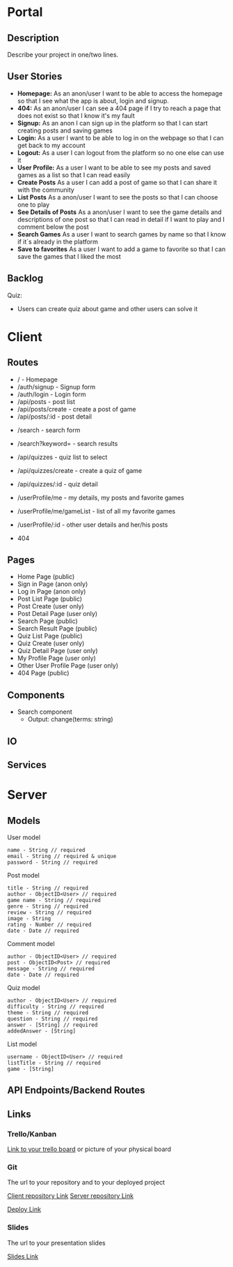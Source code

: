 # Portal

## Description

Describe your project in one/two lines.

## User Stories

-  **Homepage:** As an anon/user I want to be able to access the homepage so that I see what the app is about, login and signup.
-  **404:** As an anon/user I can see a 404 page if I try to reach a page that does not exist so that I know it's my fault
-  **Signup:** As an anon I can sign up in the platform so that I can start creating posts and saving games
-  **Login:** As a user I want to be able to log in on the webpage so that I can get back to my account
-  **Logout:** As a user I can logout from the platform so no one else can use it
-  **User Profile:** As a user I want to be able to see my posts and saved games as a list so that I can read easily
-  **Create Posts** As a user I can add a post of game so that I can share it with the community
-  **List Posts** As a anon/user I want to see the posts so that I can choose one to play
-  **See Details of Posts** As a anon/user I want to see the game details and descriptions of one post so that I can read in detail if I want to play and I comment below the post
-  **Search Games** As a user I want to search games by name so that I know if it´s already in the platform
-  **Save to favorites** As a user I want to add a game to favorite so that I can save the games that I liked the most


## Backlog

Quiz:
- Users can create quiz about game and other users can solve it
  
# Client

## Routes

- / - Homepage
- /auth/signup - Signup form
- /auth/login - Login form
- /api/posts - post list
- /api/posts/create - create a post of game
- /api/posts/:id - post detail
<!-- - /api/comments -->
- /search - search form
- /search?keyword= - search results
- /api/quizzes - quiz list to select
- /api/quizzes/create - create a quiz of game
- /api/quizzes/:id - quiz detail
- /userProfile/me - my details, my posts and favorite games
- /userProfile/me/gameList - list of all my favorite games
- /userProfile/:id - other user details and her/his posts

- 404

## Pages

- Home Page (public)
- Sign in Page (anon only)
- Log in Page (anon only)
- Post List Page (public)
- Post Create (user only)
- Post Detail Page (user only)
- Search Page (public)
- Search Result Page (public)
- Quiz List Page (public)
- Quiz Create (user only)
- Quiz Detail Page (user only)
- My Profile Page (user only)
- Other User Profile Page (user only)
- 404 Page (public)

## Components

<!-- - Restaurant Card component
  - Input: restaurant: any
  - Output: favorite(restaurantId: string, on: boolean) -->
- Search component
  - Output: change(terms: string)

## IO


## Services

<!-- - Auth Service
  - auth.login(user)
  - auth.signup(user)
  - auth.logout()
  - auth.me()
  - auth.getUser() // synchronous -->
<!-- - Restaurant Service
  - restaurant.list()
  - restaurant.create(data)
  - restaurant.detail(id)
  - restaurant.addFavorite(id)
  - restaurant.removeFavorite(id) -->   

# Server

## Models

User model

```
name - String // required
email - String // required & unique
password - String // required
```

Post model

```
title - String // required
author - ObjectID<User> // required
game name - String // required
genre - String // required
review - String // required
image - String
rating - Number // required
date - Date // required
```

Comment model

```
author - ObjectID<User> // required
post - ObjectID<Post> // required
message - String // required
date - Date // required
```

Quiz model

```
author - ObjectID<User> // required
difficulty - String // required
theme - String // required
question - String // required
answer - [String] // required
addedAnswer - [String]
```

List model

```
username - ObjectID<User> // required
listTitle - String // required
game - [String]
```

## API Endpoints/Backend Routes
<!-- 
- GET /auth/me
- POST /auth/signup
  - body:
    - name
    - email
    - password
- POST /auth/login
  - body:
    - username
    - password
- POST /auth/logout
  - body: (empty)
- POST /user/me/favorite
  - body:
    - restaurantId
- DELETE /user/me/favorite/:restaurantId
  - body: (empty)
- GET /restaurant
- POST /restaurant
  - body:
    - name
    - phone
    - address
- GET /restaurant/:id
 -->
  

## Links

### Trello/Kanban

[Link to your trello board](https://trello.com) or picture of your physical board

### Git

The url to your repository and to your deployed project

[Client repository Link](http://github.com)
[Server repository Link](http://github.com)

[Deploy Link](http://heroku.com)

### Slides

The url to your presentation slides

[Slides Link](http://slides.com)